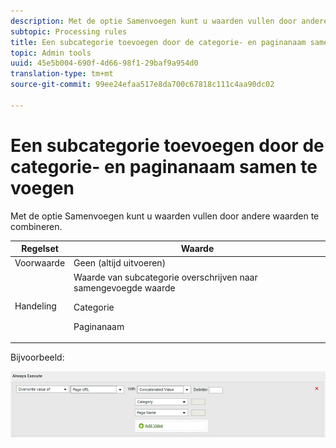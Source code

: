 ```yaml
---
description: Met de optie Samenvoegen kunt u waarden vullen door andere waarden te combineren.
subtopic: Processing rules
title: Een subcategorie toevoegen door de categorie- en paginanaam samen te voegen
topic: Admin tools
uuid: 45e5b004-690f-4d66-98f1-29baf9a954d0
translation-type: tm+mt
source-git-commit: 99ee24efaa517e8da700c67818c111c4aa90dc02

---
```



# Een subcategorie toevoegen door de categorie- en paginanaam samen te voegen

Met de optie Samenvoegen kunt u waarden vullen door andere waarden te combineren.

<table id="table_FF761C2011CD456B9A466C054A54FC30"> 
 <thead> 
  <tr> 
   <th colname="col1" class="entry"> Regelset </th> 
   <th colname="col2" class="entry"> Waarde </th> 
  </tr> 
 </thead>
 <tbody> 
  <tr> 
   <td colname="col1"> Voorwaarde </td> 
   <td colname="col2"> Geen (altijd uitvoeren) </td> 
  </tr> 
  <tr> 
   <td colname="col1"> Handeling </td> 
   <td colname="col2">Waarde van subcategorie overschrijven naar samengevoegde waarde <p>Categorie </p> <p>Paginanaam </p> </td> 
  </tr> 
 </tbody> 
</table>

Bijvoorbeeld:

![](assets/add-subcategory-using-concat.png)

